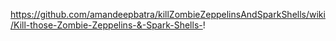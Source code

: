 https://github.com/amandeepbatra/killZombieZeppelinsAndSparkShells/wiki/Kill-those-Zombie-Zeppelins-&-Spark-Shells-!
